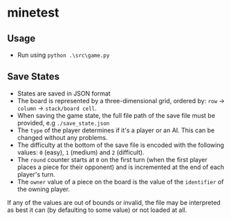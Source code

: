 # minetest

## Usage
- Run using `python .\src\game.py`

## Save States
- States are saved in JSON format
- The board is represented by a three-dimensional grid, ordered by: `row` -> `column` -> `stack/board cell`.
- When saving the game state, the full file path of the save file must be provided, e.g `./save_state.json`
- The `type` of the player determines if it's a player or an AI. This can be changed without any problems.
- The difficulty at the bottom of the save file is encoded with the following values: `0` (easy), `1` (medium) and `2` (difficult).
- The `round` counter starts at `0` on the first turn (when the first player places a piece for their opponent) and is incremented at the end of each player's turn.
- The `owner` value of a piece on the board is the value of the `identifier` of the owning player.

If any of the values are out of bounds or invalid, the file may be interpreted as best it can (by defaulting to some value) or not loaded at all.